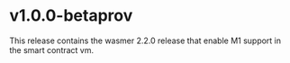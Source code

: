 # v1.0.0-betaprov

This release contains the wasmer 2.2.0 release that enable M1 support in the smart contract vm.
